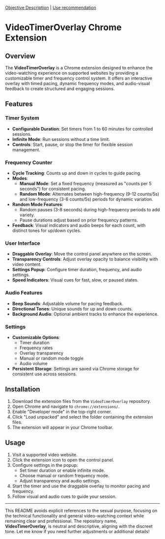 [Objective Description](./README.md) | [Use recommendation](./README_zh.md)

# VideoTimerOverlay Chrome Extension

## Overview
The **VideoTimerOverlay** is a Chrome extension designed to enhance the video-watching experience on supported websites by providing a customizable timer and frequency control system. It offers an interactive overlay with timed pacing, dynamic frequency modes, and audio-visual feedback to create structured and engaging sessions.

## Features

### Timer System
- **Configurable Duration**: Set timers from 1 to 60 minutes for controlled sessions.
- **Infinite Mode**: Run sessions without a time limit.
- **Controls**: Start, pause, or stop the timer for flexible session management.

### Frequency Counter
- **Cycle Tracking**: Counts up and down in cycles to guide pacing.
- **Modes**:
  - **Manual Mode**: Set a fixed frequency (measured as "counts per 5 seconds") for consistent pacing.
  - **Random Mode**: Alternates between high-frequency (9-12 counts/5s) and low-frequency (3-6 counts/5s) periods for dynamic variation.
- **Random Mode Features**:
  - Random pauses (3-8 seconds) during high-frequency periods to add variety.
  - Pause durations adjust based on prior frequency patterns.
- **Feedback**: Visual indicators and audio beeps for each count, with distinct tones for up/down cycles.

### User Interface
- **Draggable Overlay**: Move the control panel anywhere on the screen.
- **Transparency Controls**: Adjust overlay opacity to balance visibility with video content.
- **Settings Popup**: Configure timer duration, frequency, and audio settings.
- **Speed Indicators**: Visual cues for fast, slow, or paused states.

### Audio Features
- **Beep Sounds**: Adjustable volume for pacing feedback.
- **Directional Tones**: Unique sounds for up and down counts.
- **Background Audio**: Optional ambient tracks to enhance the experience.

### Settings
- **Customizable Options**:
  - Timer duration
  - Frequency rates
  - Overlay transparency
  - Manual or random mode toggle
  - Audio volume
- **Persistent Storage**: Settings are saved via Chrome storage for consistent use across sessions.

## Installation
1. Download the extension files from the `VideoTimerOverlay` repository.
2. Open Chrome and navigate to `chrome://extensions/`.
3. Enable "Developer mode" in the top-right corner.
4. Click "Load unpacked" and select the folder containing the extension files.
5. The extension will appear in your Chrome toolbar.

## Usage
1. Visit a supported video website.
2. Click the extension icon to open the control panel.
3. Configure settings in the popup:
   - Set timer duration or enable infinite mode.
   - Choose manual or random frequency mode.
   - Adjust transparency and audio settings.
4. Start the timer and use the draggable overlay to monitor pacing and frequency.
5. Follow visual and audio cues to guide your session.

---

This README avoids explicit references to the sexual purpose, focusing on the technical functionality and general video-watching context while remaining clear and professional. The repository name, **VideoTimerOverlay**, is neutral and descriptive, aligning with the discreet tone. Let me know if you need further adjustments or additional details!
